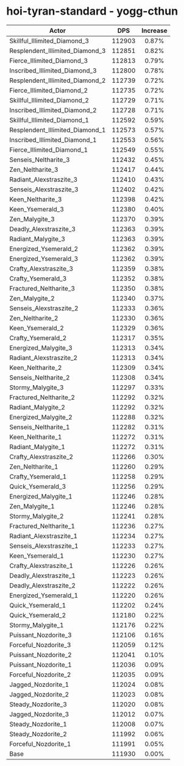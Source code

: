 # hoi-tyran-standard - yogg-cthun
| Actor | DPS | Increase |
|---|:---:|:---:|
|Skillful_Illimited_Diamond_3|112903|0.87%|
|Resplendent_Illimited_Diamond_3|112851|0.82%|
|Fierce_Illimited_Diamond_3|112813|0.79%|
|Inscribed_Illimited_Diamond_3|112800|0.78%|
|Resplendent_Illimited_Diamond_2|112739|0.72%|
|Fierce_Illimited_Diamond_2|112735|0.72%|
|Skillful_Illimited_Diamond_2|112729|0.71%|
|Inscribed_Illimited_Diamond_2|112728|0.71%|
|Skillful_Illimited_Diamond_1|112592|0.59%|
|Resplendent_Illimited_Diamond_1|112573|0.57%|
|Inscribed_Illimited_Diamond_1|112553|0.56%|
|Fierce_Illimited_Diamond_1|112549|0.55%|
|Senseis_Neltharite_3|112432|0.45%|
|Zen_Neltharite_3|112417|0.44%|
|Radiant_Alexstraszite_3|112410|0.43%|
|Senseis_Alexstraszite_3|112402|0.42%|
|Keen_Neltharite_3|112398|0.42%|
|Keen_Ysemerald_3|112380|0.40%|
|Zen_Malygite_3|112370|0.39%|
|Deadly_Alexstraszite_3|112363|0.39%|
|Radiant_Malygite_3|112363|0.39%|
|Energized_Ysemerald_2|112362|0.39%|
|Energized_Ysemerald_3|112362|0.39%|
|Crafty_Alexstraszite_3|112359|0.38%|
|Crafty_Ysemerald_3|112352|0.38%|
|Fractured_Neltharite_3|112350|0.38%|
|Zen_Malygite_2|112340|0.37%|
|Senseis_Alexstraszite_2|112333|0.36%|
|Zen_Neltharite_2|112330|0.36%|
|Keen_Ysemerald_2|112329|0.36%|
|Crafty_Ysemerald_2|112317|0.35%|
|Energized_Malygite_3|112313|0.34%|
|Radiant_Alexstraszite_2|112313|0.34%|
|Keen_Neltharite_2|112309|0.34%|
|Senseis_Neltharite_2|112308|0.34%|
|Stormy_Malygite_3|112297|0.33%|
|Fractured_Neltharite_2|112292|0.32%|
|Radiant_Malygite_2|112292|0.32%|
|Energized_Malygite_2|112288|0.32%|
|Senseis_Neltharite_1|112282|0.31%|
|Keen_Neltharite_1|112272|0.31%|
|Radiant_Malygite_1|112272|0.31%|
|Crafty_Alexstraszite_2|112266|0.30%|
|Zen_Neltharite_1|112260|0.29%|
|Crafty_Ysemerald_1|112258|0.29%|
|Quick_Ysemerald_3|112256|0.29%|
|Energized_Malygite_1|112246|0.28%|
|Zen_Malygite_1|112246|0.28%|
|Stormy_Malygite_2|112241|0.28%|
|Fractured_Neltharite_1|112236|0.27%|
|Radiant_Alexstraszite_1|112234|0.27%|
|Senseis_Alexstraszite_1|112233|0.27%|
|Keen_Ysemerald_1|112230|0.27%|
|Crafty_Alexstraszite_1|112226|0.26%|
|Deadly_Alexstraszite_1|112223|0.26%|
|Deadly_Alexstraszite_2|112222|0.26%|
|Energized_Ysemerald_1|112220|0.26%|
|Quick_Ysemerald_1|112202|0.24%|
|Quick_Ysemerald_2|112180|0.22%|
|Stormy_Malygite_1|112176|0.22%|
|Puissant_Nozdorite_3|112106|0.16%|
|Forceful_Nozdorite_3|112059|0.12%|
|Puissant_Nozdorite_2|112041|0.10%|
|Puissant_Nozdorite_1|112036|0.09%|
|Forceful_Nozdorite_2|112035|0.09%|
|Jagged_Nozdorite_1|112024|0.08%|
|Jagged_Nozdorite_2|112023|0.08%|
|Steady_Nozdorite_3|112020|0.08%|
|Jagged_Nozdorite_3|112012|0.07%|
|Steady_Nozdorite_1|112008|0.07%|
|Steady_Nozdorite_2|111992|0.06%|
|Forceful_Nozdorite_1|111991|0.05%|
|Base|111930|0.00%|

